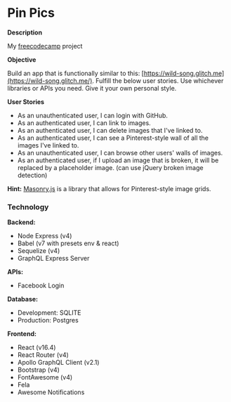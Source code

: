 
# Pin Pics

**Description**

My [freecodecamp](http://www.freecodecamp.com "freecodecamp") project

**Objective** 

Build an app that is functionally similar to this:  [https://wild-song.glitch.me](https://wild-song.glitch.me/).
 Fulfill the below user stories. Use whichever libraries or APIs you need. Give it your own personal style.

**User Stories**

-   As an unauthenticated user, I can login with GitHub.
-   As an authenticated user, I can link to images.
-   As an authenticated user, I can delete images that I've linked to.
-   As an authenticated user, I can see a Pinterest-style wall of all the images I've linked to.
-   As an unauthenticated user, I can browse other users' walls of images.
-   As an authenticated user, if I upload an image that is broken, it will be replaced by a placeholder image. (can use jQuery broken image detection)

**Hint:**  [Masonry.js](http://masonry.desandro.com/)  is a library that allows for Pinterest-style image grids.

### Technology
**Backend:**
 - Node Express (v4) 
 - Babel (v7 with presets env & react) 
 - Sequelize (v4)
 - GraphQL Express Server

**APIs:**
 - Facebook Login

**Database:**
- Development: SQLITE
- Production: Postgres

**Frontend:**
 - React (v16.4) 
 - React Router (v4) 
 - Apollo GraphQL Client (v2.1) 
 - Bootstrap (v4) 
 - FontAwesome (v4)
 - Fela
 - Awesome Notifications
